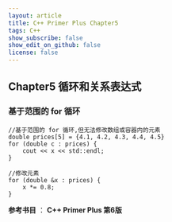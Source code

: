 ```yaml
---
layout: article
title: C++ Primer Plus Chapter5
tags: C++
show_subscribe: false
show_edit_on_github: false
license: false
---
```


<!--more-->

## Chapter5 循环和关系表达式



### 基于范围的 for 循环

```
//基于范围的 for 循环,但无法修改数组或容器内的元素
double prices[5] = {4.1, 4.2, 4.3, 4.4, 4.5}
for (double c : prices) {
	cout << x << std::endl;
}

//修改元素
for (double &x : prices) {
	x *= 0.8;
}
```



**参考书目** ： **C++ Primer Plus 第6版**





